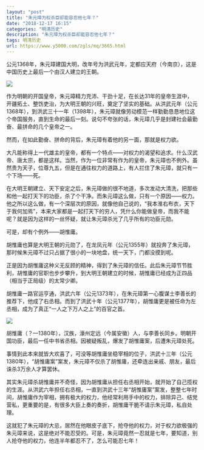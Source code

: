 ```yaml
---
layout: "post"
title: "朱元璋为权杀臣却能容忍他七年？"
date: "2018-12-17 16:15"
categories: "明清历史"
description: "朱元璋为权杀臣却能容忍他七年？"
tags: 明清历史
url: https://www.y5000.com/zgls/mq/3665.html
---
```






公元1368年，朱元璋建国大明，改年号为洪武元年，定都应天府（今南京），这是中国历史上最后一个由汉人建立的王朝。

![](https://img.y5000.com/uploads/allimg/161020/8-16102013345M22.jpg)

作为明朝的开国皇帝，朱元璋精力充沛、干劲十足，在长达31年的皇帝生涯中，开疆拓土、整饬吏治，为大明王朝的兴旺，奠定了坚实的基础。从洪武元年（公元1368年），到洪武三十一年（1398年），朱元璋就像劳动模范一样勤勤恳恳地位这个帝国服务，直到生命的最后一刻。说句不夸张的话，朱元璋几乎是封建社会最勤奋、最拼命的几个皇帝之一。

然而，在如此勤奋、拼命的背后，朱元璋有着他的另一面，那就是权力欲。

大凡能称得上一代雄主的皇帝，都有一个特点——对权力的渴望和追求。什么汉武帝、唐太宗，都是这样。当然，作为一位非常有作为的皇帝，朱元璋也不例外。虽然贵为天子，位尊九五，但是在通往权力的道路上，有人拦住了朱元璋，就只有一个下场——死。

在大明王朝建立、天下安定之后，朱元璋做的很不地道，多次发动大清洗，把那些和他一起打天下的功臣，杀了个干净。而朱元璋这么做，只有一个原因——权力。他之所以这么做，有一个深层次的原因，就像他自己说的，“我本淮右布衣，天下于我何加焉”，本来大家都是一起打天下的穷人，凭什么你能做皇帝，而我不能呢？就是因为这样的一丝怀疑，就让朱元璋杀光了几乎所有的功臣元勋。

可是，却有个例外——胡惟庸。

胡惟庸也算是大明王朝的元勋了，在龙凤元年（公元1355年）就投奔了朱元璋，那时候朱元璋不过只占据了很小的一块地盘，统一天下，门都没摸到呢。

正是因为胡惟庸这种义无反顾的精神，得到了朱元璋的信任。此后朱元璋节节胜利，胡惟庸的官职也步步攀升，到大明王朝建立的时候，胡惟庸已经成为正四品（相当于正局级）的太常少卿。

胡惟庸一路官运亨通，洪武六年（公元1373年），在朱元璋第一心腹谋士李善长的推荐下，他成了右丞相。而到了洪武十年（公元1377年），胡惟庸更是被任命为左丞相，成为了真正“一人之下万人之上”的百官之首。

![](https://img.y5000.com/uploads/allimg/161020/8-16102013350EJ.jpg)

胡惟庸（？—1380年），汉族，濠州定远（今属安徽）人，与李善长同乡。明朝开国功臣，最后一任中书省丞相。因被疑叛乱，爆发了胡惟庸案，后遭朱元璋处死。

事情到此本来就皆大欢喜了，可没等胡惟庸坐稳宰相的位子，洪武十三年（公元1380年），“胡惟庸案”案发，朱元璋不仅杀了胡惟庸，还牵连出亲戚、朋友，最后诛杀3万余人才算罢休。

其实朱元璋杀胡惟庸并不奇怪，因为胡惟庸从担任右丞相开始，就开始了自己揽权的生涯。从洪武六年担任右丞相，一直到洪武十三年“胡惟庸案”案发，整整七年时间，胡惟庸作为宰相，拥有极大的权力，他经常利用手中的权力，排除异己、结党营私，更重要的是，有很多大臣上奏的奏折，胡惟庸干脆不请示朱元璋，私自处理。

这就犯了朱元璋的大忌，居然在他眼皮子底下，抢夺他的权力，对于权力欲极强的朱元璋来说，这是绝对不能忍受的。可是，朱元璋竟然一忍就是七年，要知道，别人抢夺他的权力，他连半年都忍不了，怎么可能忍七年！
